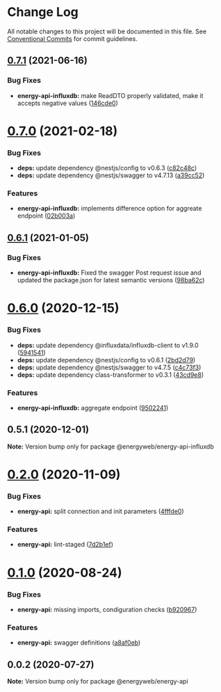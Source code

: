 # Change Log

All notable changes to this project will be documented in this file.
See [Conventional Commits](https://conventionalcommits.org) for commit guidelines.

## [0.7.1](https://github.com/energywebfoundation/energy-api/compare/@energyweb/energy-api-influxdb@0.7.0...@energyweb/energy-api-influxdb@0.7.1) (2021-06-16)


### Bug Fixes

* **energy-api-influxdb:** make ReadDTO properly validated, make it accepts negative values ([146cde0](https://github.com/energywebfoundation/energy-api/commit/146cde0b7e1c7ae35df6543c1f08e7a8e8a46a90))





# [0.7.0](https://github.com/energywebfoundation/energy-api/compare/@energyweb/energy-api-influxdb@0.6.1...@energyweb/energy-api-influxdb@0.7.0) (2021-02-18)


### Bug Fixes

* **deps:** update dependency @nestjs/config to v0.6.3 ([c82c48c](https://github.com/energywebfoundation/energy-api/commit/c82c48c25770846b7b42ecadf04d764ee72da4fd))
* **deps:** update dependency @nestjs/swagger to v4.7.13 ([a39cc52](https://github.com/energywebfoundation/energy-api/commit/a39cc52b91e04673b1842c60ec8eb63ea2c55a2b))


### Features

* **energy-api-influxdb:** implements difference option for aggreate endpoint ([02b003a](https://github.com/energywebfoundation/energy-api/commit/02b003a1428cda476dab1864f5dbd833629ed4a0))





## [0.6.1](https://github.com/energywebfoundation/energy-api/compare/@energyweb/energy-api-influxdb@0.6.0...@energyweb/energy-api-influxdb@0.6.1) (2021-01-05)


### Bug Fixes

* **energy-api-influxdb:** Fixed the swagger Post request issue and updated the package.json for latest semantic versions ([98ba62c](https://github.com/energywebfoundation/energy-api/commit/98ba62c75a1e9a5b85e22df0a2abce5ca656b97b))





# [0.6.0](https://github.com/energywebfoundation/energy-api/compare/@energyweb/energy-api-influxdb@0.5.1...@energyweb/energy-api-influxdb@0.6.0) (2020-12-15)


### Bug Fixes

* **deps:** update dependency @influxdata/influxdb-client to v1.9.0 ([5941541](https://github.com/energywebfoundation/energy-api/commit/5941541fd32d2ce74f572c39df1dbd413a1234b5))
* **deps:** update dependency @nestjs/config to v0.6.1 ([2bd2d79](https://github.com/energywebfoundation/energy-api/commit/2bd2d7935af22b1529265588c589a593f96a1529))
* **deps:** update dependency @nestjs/swagger to v4.7.5 ([c4c73f3](https://github.com/energywebfoundation/energy-api/commit/c4c73f39810381b3d7aeec74841dd5f0addafb22))
* **deps:** update dependency class-transformer to v0.3.1 ([43cd9e8](https://github.com/energywebfoundation/energy-api/commit/43cd9e80b9b87ef9f4977fbf9750a7857e4379f5))


### Features

* **energy-api-influxdb:** aggregate endpoint ([9502241](https://github.com/energywebfoundation/energy-api/commit/9502241847d36b042ecd2d2b6dd9ebe56dcd2489))





## 0.5.1 (2020-12-01)

**Note:** Version bump only for package @energyweb/energy-api-influxdb





# [0.2.0](https://github.com/energywebfoundation/energy-api/compare/@energyweb/energy-api@0.1.0...@energyweb/energy-api@0.2.0) (2020-11-09)


### Bug Fixes

* **energy-api:** split connection and init parameters ([4fffde0](https://github.com/energywebfoundation/energy-api/commit/4fffde02a2ed18c6fcb885eea3a0e53a8a815dd7))


### Features

* **energy-api:** lint-staged ([7d2b1ef](https://github.com/energywebfoundation/energy-api/commit/7d2b1ef1f91fa5f16c6b7ffe66b2516709e5c0ca))





# [0.1.0](https://github.com/energywebfoundation/energy-api/compare/@energyweb/energy-api@0.0.2...@energyweb/energy-api@0.1.0) (2020-08-24)


### Bug Fixes

* **energy-api:** missing imports, condiguration checks ([b920967](https://github.com/energywebfoundation/energy-api/commit/b920967ad6ffdd0480c10688bcd9f8ca6d935688))


### Features

* **energy-api:** swagger definitions ([a8af0eb](https://github.com/energywebfoundation/energy-api/commit/a8af0eb287f51687fadb82146f389b781c233204))





## 0.0.2 (2020-07-27)

**Note:** Version bump only for package @energyweb/energy-api
